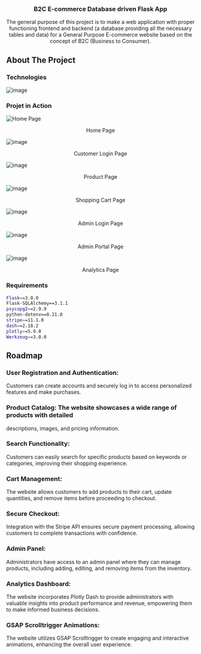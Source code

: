 <h3 align="center">B2C E-commerce Database driven Flask App</h3>

  <p align="center">
    The general purpose of this project is to make a web application with proper functioning frontend and backend (a database providing all the necessary tables and data) for a General Purpose E-commerce website based on the concept of B2C (Business to Consumer).
</div>


<!-- ABOUT THE PROJECT -->
## About The Project

### Technologies
![image](https://github.com/user-attachments/assets/cd0de7ee-0724-43b1-aa90-83c08a868656)


### Projet in Action
![Home Page](https://github.com/user-attachments/assets/b99b4512-36f2-4631-a4cc-094de7b53cef)
<p align="center">
    Home Page

![image](https://github.com/user-attachments/assets/a7fe0800-d58a-4023-9164-992fa8506504)
<p align="center">
    Customer Login Page
  
![image](https://github.com/user-attachments/assets/d3fcb211-12ff-466e-a403-1f2a2074365e)
<p align="center">
    Product Page

![image](https://github.com/user-attachments/assets/adcc9138-acb8-487e-8120-8249f59029d0)
<p align="center">
    Shopping Cart Page


![image](https://github.com/user-attachments/assets/87867e1a-1037-4096-a08c-7fc6d33fd1b6)
<p align="center">
    Admin Login Page

![image](https://github.com/user-attachments/assets/1b0a0ee5-8f57-447f-9b24-c813ca65c456)
<p align="center">
    Admin Portal Page


![image](https://github.com/user-attachments/assets/73fb759e-b9e8-40dc-8cc3-ef844b61c36c)
<p align="center">
    Analytics Page

### Requirements
```sh
Flask==3.0.0
Flask-SQLAlchemy==3.1.1
psycopg2==2.9.9
python-dotenv==0.21.0
stripe==11.1.0
dash==2.18.2
plotly==5.9.0
Werkzeug==3.0.0
  ```


<!-- ROADMAP -->
## Roadmap

### User Registration and Authentication:
Customers can create accounts and securely log in to 
access personalized features and make purchases. 
### Product Catalog: The website showcases a wide range of products with detailed 
descriptions, images, and pricing information. 
### Search Functionality: 
Customers can easily search for specific products based on keywords 
or categories, improving their shopping experience. 
### Cart Management: 
The website allows customers to add products to their cart, update 
quantities, and remove items before proceeding to checkout. 
### Secure Checkout: 
Integration with the Stripe API ensures secure payment processing, 
allowing customers to complete transactions with confidence. 
### Admin Panel: 
Administrators have access to an admin panel where they can manage 
products, including adding, editing, and removing items from the inventory. 
### Analytics Dashboard: 
The website incorporates Plotly Dash to provide administrators with 
valuable insights into product performance and revenue, empowering them to make 
informed business decisions. 
### GSAP Scrolltrigger Animations: 
The website utilizes GSAP Scrolltrigger to create engaging 
and interactive animations, enhancing the overall user experience. 


